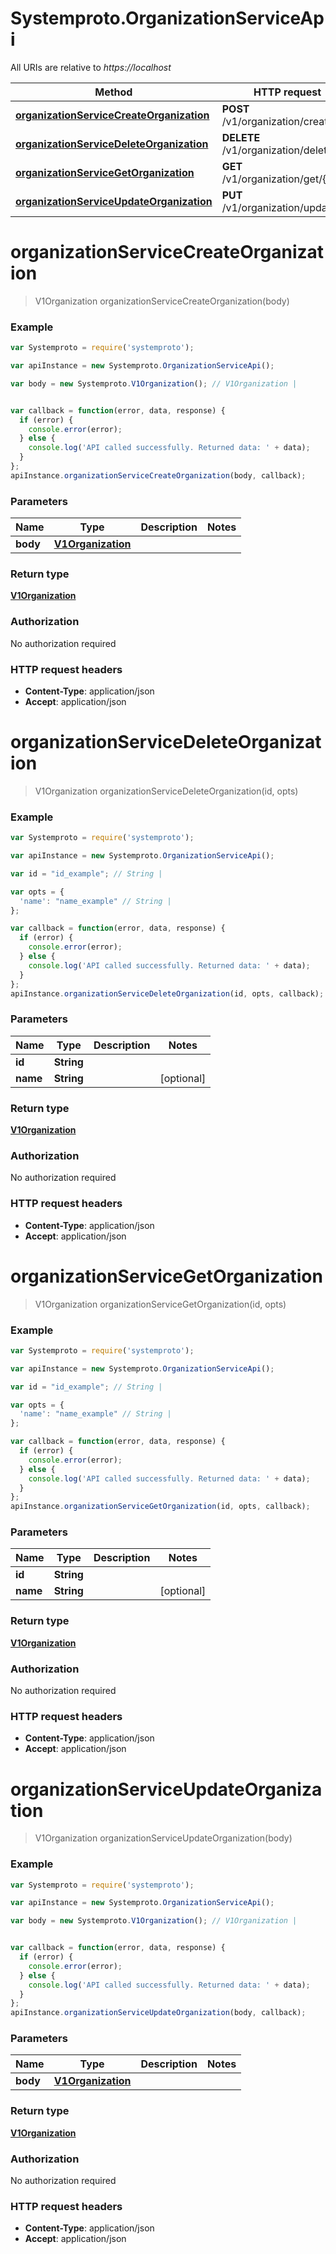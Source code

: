 # Systemproto.OrganizationServiceApi

All URIs are relative to *https://localhost*

Method | HTTP request | Description
------------- | ------------- | -------------
[**organizationServiceCreateOrganization**](OrganizationServiceApi.md#organizationServiceCreateOrganization) | **POST** /v1/organization/create | 
[**organizationServiceDeleteOrganization**](OrganizationServiceApi.md#organizationServiceDeleteOrganization) | **DELETE** /v1/organization/delete/{id} | 
[**organizationServiceGetOrganization**](OrganizationServiceApi.md#organizationServiceGetOrganization) | **GET** /v1/organization/get/{id} | 
[**organizationServiceUpdateOrganization**](OrganizationServiceApi.md#organizationServiceUpdateOrganization) | **PUT** /v1/organization/update | 


<a name="organizationServiceCreateOrganization"></a>
# **organizationServiceCreateOrganization**
> V1Organization organizationServiceCreateOrganization(body)



### Example
```javascript
var Systemproto = require('systemproto');

var apiInstance = new Systemproto.OrganizationServiceApi();

var body = new Systemproto.V1Organization(); // V1Organization | 


var callback = function(error, data, response) {
  if (error) {
    console.error(error);
  } else {
    console.log('API called successfully. Returned data: ' + data);
  }
};
apiInstance.organizationServiceCreateOrganization(body, callback);
```

### Parameters

Name | Type | Description  | Notes
------------- | ------------- | ------------- | -------------
 **body** | [**V1Organization**](V1Organization.md)|  | 

### Return type

[**V1Organization**](V1Organization.md)

### Authorization

No authorization required

### HTTP request headers

 - **Content-Type**: application/json
 - **Accept**: application/json

<a name="organizationServiceDeleteOrganization"></a>
# **organizationServiceDeleteOrganization**
> V1Organization organizationServiceDeleteOrganization(id, opts)



### Example
```javascript
var Systemproto = require('systemproto');

var apiInstance = new Systemproto.OrganizationServiceApi();

var id = "id_example"; // String | 

var opts = { 
  'name': "name_example" // String | 
};

var callback = function(error, data, response) {
  if (error) {
    console.error(error);
  } else {
    console.log('API called successfully. Returned data: ' + data);
  }
};
apiInstance.organizationServiceDeleteOrganization(id, opts, callback);
```

### Parameters

Name | Type | Description  | Notes
------------- | ------------- | ------------- | -------------
 **id** | **String**|  | 
 **name** | **String**|  | [optional] 

### Return type

[**V1Organization**](V1Organization.md)

### Authorization

No authorization required

### HTTP request headers

 - **Content-Type**: application/json
 - **Accept**: application/json

<a name="organizationServiceGetOrganization"></a>
# **organizationServiceGetOrganization**
> V1Organization organizationServiceGetOrganization(id, opts)



### Example
```javascript
var Systemproto = require('systemproto');

var apiInstance = new Systemproto.OrganizationServiceApi();

var id = "id_example"; // String | 

var opts = { 
  'name': "name_example" // String | 
};

var callback = function(error, data, response) {
  if (error) {
    console.error(error);
  } else {
    console.log('API called successfully. Returned data: ' + data);
  }
};
apiInstance.organizationServiceGetOrganization(id, opts, callback);
```

### Parameters

Name | Type | Description  | Notes
------------- | ------------- | ------------- | -------------
 **id** | **String**|  | 
 **name** | **String**|  | [optional] 

### Return type

[**V1Organization**](V1Organization.md)

### Authorization

No authorization required

### HTTP request headers

 - **Content-Type**: application/json
 - **Accept**: application/json

<a name="organizationServiceUpdateOrganization"></a>
# **organizationServiceUpdateOrganization**
> V1Organization organizationServiceUpdateOrganization(body)



### Example
```javascript
var Systemproto = require('systemproto');

var apiInstance = new Systemproto.OrganizationServiceApi();

var body = new Systemproto.V1Organization(); // V1Organization | 


var callback = function(error, data, response) {
  if (error) {
    console.error(error);
  } else {
    console.log('API called successfully. Returned data: ' + data);
  }
};
apiInstance.organizationServiceUpdateOrganization(body, callback);
```

### Parameters

Name | Type | Description  | Notes
------------- | ------------- | ------------- | -------------
 **body** | [**V1Organization**](V1Organization.md)|  | 

### Return type

[**V1Organization**](V1Organization.md)

### Authorization

No authorization required

### HTTP request headers

 - **Content-Type**: application/json
 - **Accept**: application/json

